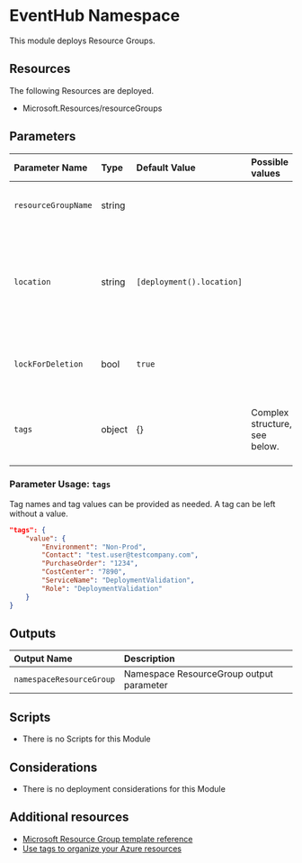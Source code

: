 # EventHub Namespace

This module deploys Resource Groups.

## Resources

The following Resources are deployed.

- Microsoft.Resources/resourceGroups

## Parameters

| Parameter Name | Type | Default Value | Possible values | Description |
| :-             | :-   | :-            | :-              | :-          |
| `resourceGroupName` | string | | | Required. The name of the Resource Group.
| `location` | string | `[deployment().location]` | | Optional. Location of the Resource Group. It uses the deployment's location when not provided.
| `lockForDeletion` | bool | `true` | | Optional. Switch to lock Event Hub from deletion.
| `tags` | object | {} | Complex structure, see below. | Optional. Tags of the Virtual Network Gateway resource.

### Parameter Usage: `tags`

Tag names and tag values can be provided as needed. A tag can be left without a value.

```json
"tags": {
    "value": {
        "Environment": "Non-Prod",
        "Contact": "test.user@testcompany.com",
        "PurchaseOrder": "1234",
        "CostCenter": "7890",
        "ServiceName": "DeploymentValidation",
        "Role": "DeploymentValidation"
    }
}
```

## Outputs

| Output Name | Description |
| :-          | :-          |
| `namespaceResourceGroup` | Namespace ResourceGroup output parameter

## Scripts

- There is no Scripts for this Module

## Considerations

- There is no deployment considerations for this Module

## Additional resources

- [Microsoft Resource Group template reference](https://docs.microsoft.com/en-us/azure/templates/microsoft.resources/2019-05-01/resourcegroups)
- [Use tags to organize your Azure resources](https://docs.microsoft.com/en-us/azure/azure-resource-manager/resource-group-using-tags)
